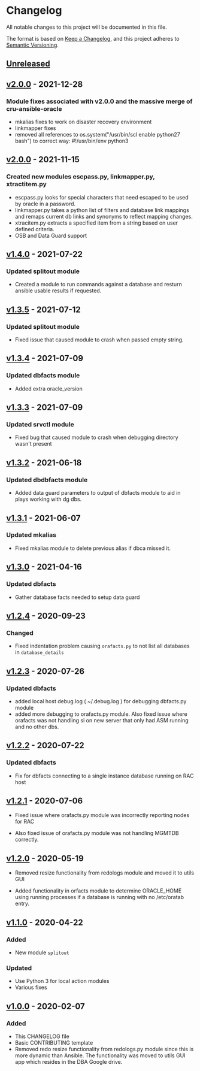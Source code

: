 # Changelog
All notable changes to this project will be documented in this file.

The format is based on [Keep a Changelog](https://keepachangelog.com/en/1.0.0/),
and this project adheres to [Semantic Versioning](https://semver.org/spec/v2.0.0.html).

## [Unreleased]

## [v2.0.0] - 2021-12-28
### Module fixes associated with v2.0.0 and the massive merge of cru-ansible-oracle
- mkalias fixes to work on disaster recovery environment
- linkmapper fixes
- removed all references to os.system("/usr/bin/scl enable python27 bash") to correct way: #!/usr/bin/env python3

## [v2.0.0] - 2021-11-15
### Created new modules escpass.py, linkmapper.py, xtractitem.py
- escpass.py looks for special characters that need escaped to be used by oracle in a password.
- linkmapper.py takes a python list of filters and database link mappings and remaps current db links and synonyms to reflect mapping changes.
- xtracitem.py extracts a specified item from a string based on user defined criteria.
- OSB and Data Guard support

## [v1.4.0] - 2021-07-22
### Updated splitout module
- Created a module to run commands against a database and resturn ansible usable results if requested.

## [v1.3.5] - 2021-07-12
### Updated splitout module
- Fixed issue that caused module to crash when passed empty string.

## [v1.3.4] - 2021-07-09
### Updated dbfacts module
- Added extra oracle_version

## [v1.3.3] - 2021-07-09
### Updated srvctl module
- Fixed bug that caused module to crash when debugging directory wasn't present

## [v1.3.2] - 2021-06-18
### Updated dbdbfacts module
- Added data guard parameters to output of dbfacts module to aid in plays working with dg dbs.

## [v1.3.1] - 2021-06-07
### Updated mkalias
- Fixed mkalias module to delete previous alias if dbca missed it.

## [v1.3.0] - 2021-04-16
### Updated dbfacts
- Gather database facts needed to setup data guard

## [v1.2.4] - 2020-09-23
### Changed
- Fixed indentation problem causing `orafacts.py` to not list all databases in `database_details`

## [v1.2.3] - 2020-07-26
### Updated dbfacts
- added local host debug.log ( ~/.debug.log ) for debugging dbfacts.py module
- added more debugging to orafacts.py module. Also fixed issue where orafacts
  was not handling si on new server that only had ASM running and no other dbs.

## [v1.2.2] - 2020-07-22
### Updated dbfacts
- Fix for dbfacts connecting to a single instance database running on RAC host

## [v1.2.1] - 2020-07-06
- Fixed issue where orafacts.py module was incorrectly reporting nodes for RAC

- Also fixed issue of orafacts.py module was not handling MGMTDB correctly.

## [v1.2.0] - 2020-05-19
- Removed resize functionality from redologs module and moved it to utils GUI

- Added functionality in orfacts module to determine ORACLE_HOME using running
  processes if a database is running with no /etc/oratab entry.

## [v1.1.0] - 2020-04-22
### Added
- New module `splitout`
### Updated
- Use Python 3 for local action modules
- Various fixes

## [v1.0.0] - 2020-02-07

### Added
- This CHANGELOG file
- Basic CONTRIBUTING template
- Removed redo resize functionality from redologs.py module since this is
  more dynamic than Ansible. The functionality was moved to utils GUI app
  which resides in the DBA Google drive.

[Unreleased]: https://github.com/CruGlobal/cru-ansible-modules/compare/v2.0.1...HEAD

[v2.0.1]: https://github.com/CruGlobal/cru-ansible-modules/compare/v2.0.0...v2.0.1
[v2.0.0]: https://github.com/CruGlobal/cru-ansible-modules/compare/v1.4.0...v2.0.0
[v1.4.0]: https://github.com/CruGlobal/cru-ansible-modules/compare/v1.3.5...v1.4.0
[v1.3.5]: https://github.com/CruGlobal/cru-ansible-modules/compare/v1.3.4...v1.3.5
[v1.3.4]: https://github.com/CruGlobal/cru-ansible-modules/compare/v1.3.3...v1.3.4
[v1.3.3]: https://github.com/CruGlobal/cru-ansible-modules/compare/v1.3.2...v1.3.3
[v1.3.2]: https://github.com/CruGlobal/cru-ansible-modules/compare/v1.3.1...v1.3.2
[v1.3.1]: https://github.com/CruGlobal/cru-ansible-modules/compare/v1.3.0...v1.3.1
[v1.3.0]: https://github.com/CruGlobal/cru-ansible-modules/compare/v1.2.4...v1.3.0
[v1.2.4]: https://github.com/CruGlobal/cru-ansible-modules/compare/v1.2.3...v1.2.4
[v1.2.3]: https://github.com/CruGlobal/cru-ansible-modules/compare/v1.2.2...v1.2.3
[v1.2.2]: https://github.com/CruGlobal/cru-ansible-modules/compare/v1.2.1...v1.2.2
[v1.2.1]: https://github.com/CruGlobal/cru-ansible-modules/compare/v1.2.0...v1.2.1
[v1.2.0]: https://github.com/CruGlobal/cru-ansible-modules/compare/v1.1.0...v1.2.0
[v1.1.0]: https://github.com/CruGlobal/cru-ansible-modules/compare/v1.0.0...v1.1.0
[v1.0.0]: https://github.com/CruGlobal/cru-ansible-modules/releases/tag/v1.0.0
